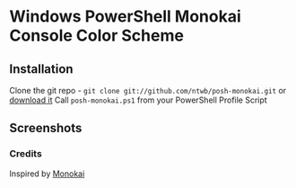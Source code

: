 # Windows PowerShell Monokai Console Color Scheme

## Installation
Clone the git repo - `git clone git://github.com/ntwb/posh-monokai.git` or [download it](https://github.com/ntwb/posh-monokai/zipball/master)
Call `posh-monokai.ps1` from your PowerShell Profile Script

## Screenshots

### Credits
Inspired by [Monokai]( http://www.monokai.nl/blog/2006/07/15/textmate-color-theme/)
